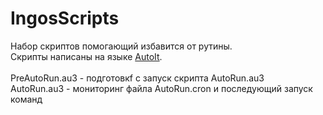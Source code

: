 # IngosScripts

Набор скриптов помогающий избавится от рутины.<br>
Скрипты написаны на языке [AutoIt](https://www.autoitscript.com).<br>
<br>
	PreAutoRun.au3 - подготовкf с запуск скрипта AutoRun.au3<br>
	AutoRun.au3 - мониторинг файла AutoRun.cron и последующий запуск команд<br>
